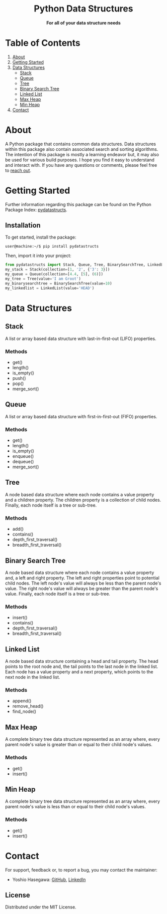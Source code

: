 <h1 align="center">Python Data Structures</h1>
<h4 align="center">For all of your data structure needs</h4>

# Table of Contents
1. [About](#about)
2. [Getting Started](#getting-started)
3. [Data Structures](#data-structures)
    * [Stack](#stack)
    * [Queue](#queue)
    * [Tree](#tree)
    * [Binary Search Tree](#binary-search-tree)
    * [Linked List](#linked-list)
    * [Max Heap](#max-heap)
    * [Min Heap](#min-heap)
4. [Contact](#contact)

# About
A Python package that contains common data structures. Data structures within this package also contain associated search and sorting algorithms. The intention of this package is mostly a learning endeavor but, it may also be used for various build purposes. I hope you find it easy to understand and interact with. If you have any questions or comments, please feel free to [reach out](#contact).

# Getting Started
Further information regarding this package can be found on the Python Package Index: [pydatastructs](https://pypi.org/project/pydatastructs/).
## Installation
To get started, install the package:
```console
user@machine:~/$ pip install pydatastructs
```

Then, import it into your project:
```python
from pydatastructs import Stack, Queue, Tree, BinarySearchTree, LinkedList
my_stack = Stack(collection=[1, '2', {'3': 3}])
my_queue = Queue(collection=[4.4, [5], (6)])
my_tree = Tree(value='I am Groot')
my_binarysearchtree = BinarySearchTree(value=10)
my_linkedlist = LinkedList(value='HEAD')
```

# Data Structures
## Stack
A list or array based data structure with last-in-first-out (LIFO) properties.
### Methods
- get()
- length()
- is_empty()
- push()
- pop()
- merge_sort()
## Queue
A list or array based data structure with first-in-first-out (FIFO) properties.
### Methods
- get()
- length()
- is_empty()
- enqueue()
- dequeue()
- merge_sort()
## Tree
A node based data structure where each node contains a value property and a children property. The children property is a collection of child nodes. Finally, each node itself is a tree or sub-tree.
### Methods
- add()
- contains()
- depth_first_traversal()
- breadth_first_traversal()
## Binary Search Tree
A node based data structure where each node contains a value property and, a left and right property. The left and right properties point to potential child nodes. The left node's value will always be less than the parent node's value. The right node's value will always be greater than the parent node's value. Finally, each node itself is a tree or sub-tree.
### Methods
- insert()
- contains()
- depth_first_traversal()
- breadth_first_traversal()
## Linked List
A node based data structure containing a head and tail property. The head points to the root node and, the tail points to the last node in the linked list. Each node has a value property and a next property, which points to the next node in the linked list.
### Methods
- append()
- remove_head()
- find_node()
## Max Heap
A complete binary tree data structure represented as an array where, every parent node's value is greater than or equal to their child node's values.
### Methods
- get()
- insert()
## Min Heap
A complete binary tree data structure represented as an array where, every parent node's value is less than or equal to their child node's values.
### Methods
- get()
- insert()

# Contact
For support, feedback or, to report a bug, you may contact the maintainer:
- Yoshio Hasegawa: [GitHub](https://github.com/yoshiohasegawa), [LinkedIn](https://www.linkedin.com/in/yoshiohasegawa/)

## License
Distributed under the MIT License.